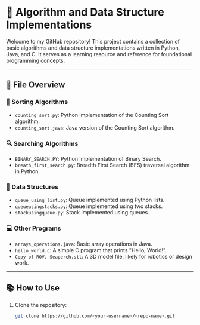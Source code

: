 # 🚀 Algorithm and Data Structure Implementations

Welcome to my GitHub repository! This project contains a collection of basic algorithms and data structure implementations written in Python, Java, and C. It serves as a learning resource and reference for foundational programming concepts.

---

## 📁 File Overview

### 🔢 Sorting Algorithms
- `counting_sort.py`: Python implementation of the Counting Sort algorithm.
- `counting_sort.java`: Java version of the Counting Sort algorithm.

### 🔍 Searching Algorithms
- `BINARY_SEARCH.PY`: Python implementation of Binary Search.
- `breath_first_search.py`: Breadth First Search (BFS) traversal algorithm in Python.

### 🔧 Data Structures
- `queue_using_list.py`: Queue implemented using Python lists.
- `queueusingstacks.py`: Queue implemented using two stacks.
- `stackusingqueue.py`: Stack implemented using queues.

### 💻 Other Programs
- `arrays_operations.java`: Basic array operations in Java.
- `hello_world.c`: A simple C program that prints "Hello, World!".
- `Copy of ROV. Seaperch.stl`: A 3D model file, likely for robotics or design work.

---

## 📚 How to Use

1. Clone the repository:
   ```bash
   git clone https://github.com/<your-username>/<repo-name>.git
